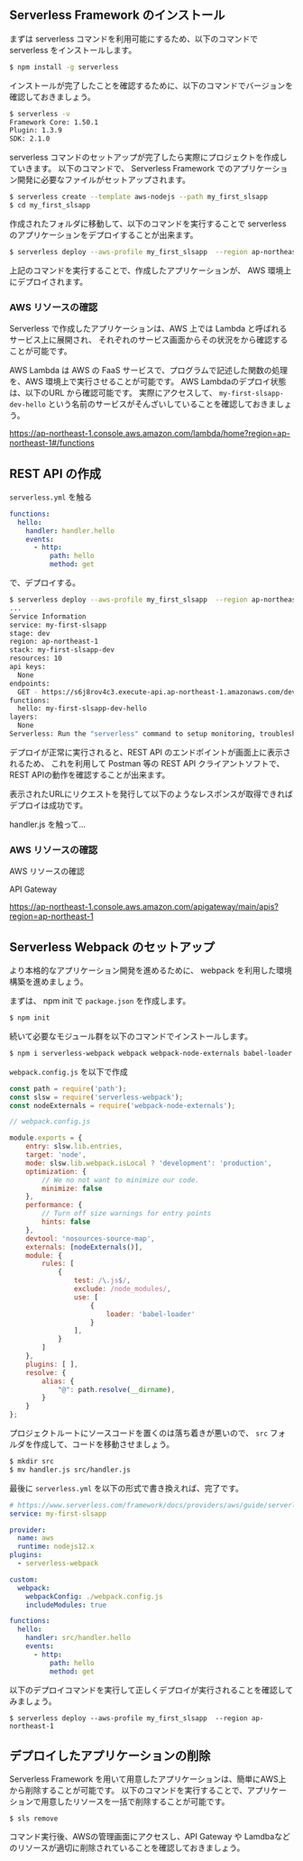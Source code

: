 ## Serverless Framework のインストール

まずは serverless コマンドを利用可能にするため、以下のコマンドで serverless をインストールします。

```bash
$ npm install -g serverless
```

インストールが完了したことを確認するために、以下のコマンドでバージョンを確認しておきましょう。

```bash
$ serverless -v
Framework Core: 1.50.1
Plugin: 1.3.9
SDK: 2.1.0
```

serverless コマンドのセットアップが完了したら実際にプロジェクトを作成していきます。
以下のコマンドで、 Serverless Framework でのアプリケーション開発に必要なファイルがセットアップされます。

```bash
$ serverless create --template aws-nodejs --path my_first_slsapp
$ cd my_first_slsapp
```

作成されたフォルダに移動して、以下のコマンドを実行することで serverless のアプリケーションをデプロイすることが出来ます。

```bash
$ serverless deploy --aws-profile my_first_slsapp  --region ap-northeast-1
```

上記のコマンドを実行することで、作成したアプリケーションが、
AWS 環境上にデプロイされます。

### AWS リソースの確認

Serverless で作成したアプリケーションは、AWS 上では Lambda と呼ばれるサービス上に展開され、
それぞれのサービス画面からその状況をから確認することが可能です。

AWS Lambda は AWS の FaaS サービスで、プログラムで記述した関数の処理を、AWS 環境上で実行させることが可能です。
AWS Lambdaのデプロイ状態は、以下のURL から確認可能です。
実際にアクセスして、 `my-first-slsapp-dev-hello` という名前のサービスがそんざいしていることを確認しておきましょう。

https://ap-northeast-1.console.aws.amazon.com/lambda/home?region=ap-northeast-1#/functions

## REST API の作成

`serverless.yml` を触る

```yaml
functions:
  hello:
    handler: handler.hello
    events:
      - http:
          path: hello
          method: get
```

で、デプロイする。

```bash
$ serverless deploy --aws-profile my_first_slsapp  --region ap-northeast-1
...
Service Information
service: my-first-slsapp
stage: dev
region: ap-northeast-1
stack: my-first-slsapp-dev
resources: 10
api keys:
  None
endpoints:
  GET - https://s6j8rov4c3.execute-api.ap-northeast-1.amazonaws.com/dev/hello
functions:
  hello: my-first-slsapp-dev-hello
layers:
  None
Serverless: Run the "serverless" command to setup monitoring, troubleshooting and testing.
```

デプロイが正常に実行されると、REST API のエンドポイントが画面上に表示されるため、
これを利用して Postman 等の REST API クライアントソフトで、REST APIの動作を確認することが出来ます。

表示されたURLにリクエストを発行して以下のようなレスポンスが取得できればデプロイは成功です。

handler.js を触って...

### AWS リソースの確認

AWS リソースの確認

API Gateway 

https://ap-northeast-1.console.aws.amazon.com/apigateway/main/apis?region=ap-northeast-1


## Serverless Webpack のセットアップ

より本格的なアプリケーション開発を進めるために、
webpack を利用した環境構築を進めましょう。

まずは、 npm init で `package.json` を作成します。

```bash
$ npm init
```

続いて必要なモジュール群を以下のコマンドでインストールします。

```bash
$ npm i serverless-webpack webpack webpack-node-externals babel-loader @babel/core
```

`webpack.config.js` を以下で作成

```js
const path = require('path');
const slsw = require('serverless-webpack');
const nodeExternals = require('webpack-node-externals');

// webpack.config.js

module.exports = {
    entry: slsw.lib.entries,
    target: 'node',
    mode: slsw.lib.webpack.isLocal ? 'development': 'production',
    optimization: {
        // We no not want to minimize our code.
        minimize: false
    },
    performance: {
        // Turn off size warnings for entry points
        hints: false
    },
    devtool: 'nosources-source-map',
    externals: [nodeExternals()],
    module: {
        rules: [
            {
                test: /\.js$/,
                exclude: /node_modules/,
                use: [
                    {
                        loader: 'babel-loader'
                    }
                ],
            }
        ]
    },
    plugins: [ ],
    resolve: {
        alias: {
            "@": path.resolve(__dirname),
        }
    }
};
```

プロジェクトルートにソースコードを置くのは落ち着きが悪いので、
`src` フォルダを作成して、コードを移動させましょう。

```bash
$ mkdir src
$ mv handler.js src/handler.js
```

最後に `serverless.yml` を以下の形式で書き換えれば、完了です。

```yaml
# https://www.serverless.com/framework/docs/providers/aws/guide/serverless.yml/
service: my-first-slsapp

provider:
  name: aws
  runtime: nodejs12.x
plugins:
  - serverless-webpack

custom:
  webpack:
    webpackConfig: ./webpack.config.js
    includeModules: true

functions:
  hello:
    handler: src/handler.hello
    events:
      - http:
          path: hello
          method: get
```

以下のデプロイコマンドを実行して正しくデプロイが実行されることを確認してみましょう。

```
$ serverless deploy --aws-profile my_first_slsapp  --region ap-northeast-1
```

## デプロイしたアプリケーションの削除

Serverless Framework を用いて用意したアプリケーションは、簡単にAWS上から削除することが可能です。
以下のコマンドを実行することで、アプリケーションで用意したリソースを一括で削除することが可能です。

```
$ sls remove 
```

コマンド実行後、AWSの管理画面にアクセスし、API Gateway や Lamdbaなどのリソースが適切に削除されていることを確認しておきましょう。


